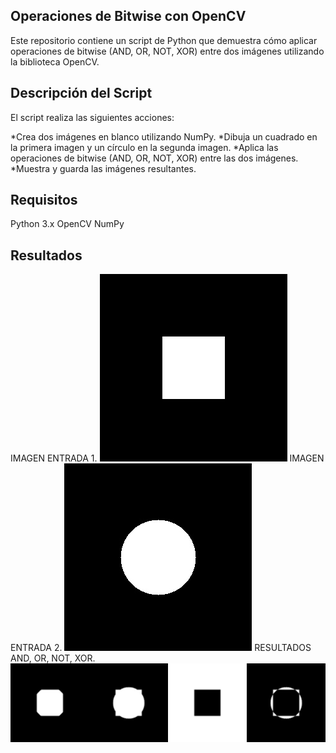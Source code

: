 ## Operaciones de Bitwise con OpenCV
Este repositorio contiene un script de Python que demuestra cómo aplicar operaciones de bitwise (AND, OR, NOT, XOR) entre dos imágenes utilizando la biblioteca OpenCV.

## Descripción del Script
El script realiza las siguientes acciones:

*Crea dos imágenes en blanco utilizando NumPy.
*Dibuja un cuadrado en la primera imagen y un círculo en la segunda imagen.
*Aplica las operaciones de bitwise (AND, OR, NOT, XOR) entre las dos imágenes.
*Muestra y guarda las imágenes resultantes.
## Requisitos
Python 3.x
OpenCV
NumPy
## Resultados
IMAGEN ENTRADA 1. 
![IMG1](https://github.com/deaangelg/Vision-Artificial-/blob/0ba925b2e855bae7c4521cdcdb7be993a526fb82/P.VIII_Operaciones_logicas/img1.jpg)
IMAGEN ENTRADA 2.
![IMG2](https://github.com/deaangelg/Vision-Artificial-/blob/0ba925b2e855bae7c4521cdcdb7be993a526fb82/P.VIII_Operaciones_logicas/img2.jpg) 
RESULTADOS AND, OR, NOT, XOR.
![RESULTS](https://github.com/deaangelg/Vision-Artificial-/blob/0ba925b2e855bae7c4521cdcdb7be993a526fb82/P.VIII_Operaciones_logicas/results%20AND%20OR%20NOT%20XOR.jpg)

